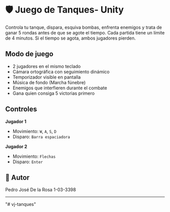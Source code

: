 # 🛡️ Juego de Tanques- Unity


Controla tu tanque, dispara, esquiva bombas, enfrenta enemigos y trata de ganar 5 rondas antes de que se agote el tiempo. Cada partida tiene un límite de 4 minutos. Si el tiempo se agota, ambos jugadores pierden.

## Modo de juego
- 2 jugadores en el mismo teclado
- Cámara ortográfica con seguimiento dinámico
- Temporizador visible en pantalla
- Música de fondo (Marcha fúnebre)
- Enemigos que interfieren durante el combate
- Gana quien consiga 5 victorias primero

## Controles

**Jugador 1**
- Movimiento: `W`, `A`, `S`, `D`
- Disparo: `Barra espaciadora`

**Jugador 2**
- Movimiento: `Flechas`
- Disparo: `Enter`


## 👤 Autor
Pedro José De la Rosa
1-03-3398

---

"# vj-tanques" 
